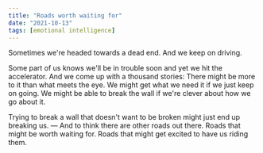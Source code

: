 ```yaml
---
title: "Roads worth waiting for"
date: "2021-10-13"
tags: [emotional intelligence]
---
```


Sometimes we're headed towards a dead end. And we keep on driving.

Some part of us knows we'll be in trouble soon and yet we hit the accelerator. And we come up with a thousand stories: There might be more to it than what meets the eye. We might get what we need it if we just keep on going. We might be able to break the wall if we're clever about how we go about it.

Trying to break a wall that doesn't want to be broken might just end up breaking us. — And to think there are other roads out there. Roads that might be worth waiting for. Roads that might get excited to have us riding them.
